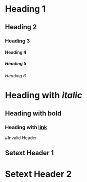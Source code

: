 # Heading 1
## Heading 2
### Heading 3
#### Heading 4
##### Heading 5
###### Heading 6

# Heading with *italic*
## Heading with **bold**
### Heading with [link](https://example.com)

#Invalid Header

Setext Header 1
-

Setext Header 2
=
